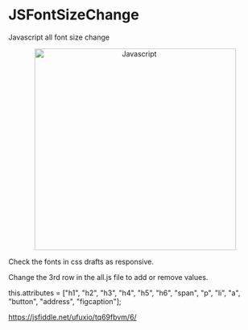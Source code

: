 # JSFontSizeChange
Javascript all font size change

<p align="center">
  <a href="https://jsfiddle.net/ufuxio/tq69fbvm/6/">
    <img
      alt="Javascript"
      src="https://cdn-images-1.medium.com/max/785/1*H-25KB7EbSHjv70HXrdl6w.png"
      width="400"
    />
  </a>
</p>

<p>Check the fonts in css drafts as responsive.</p>
<p>Change the 3rd row in the all.js file to add or remove values.</p>
<p>this.attributes = ["h1", "h2", "h3", "h4", "h5", "h6", "span", "p", "li", "a", "button", "address", "figcaption"];</p>

https://jsfiddle.net/ufuxio/tq69fbvm/6/
